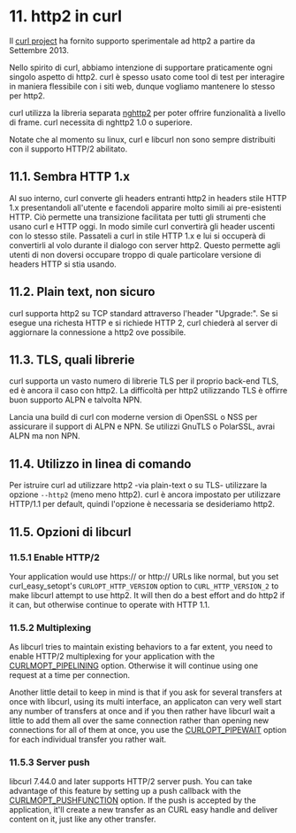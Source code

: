 # 11. http2 in curl

Il [curl project](https://curl.haxx.se/) ha fornito supporto sperimentale ad 
http2 a partire da Settembre 2013.

Nello spirito di curl, abbiamo intenzione di supportare praticamente ogni singolo aspetto di http2. curl è spesso usato come tool di test per interagire in maniera flessibile con i siti web, dunque vogliamo mantenere lo stesso per http2.

curl utilizza la libreria separata [nghttp2](https://nghttp2.org/) per poter 
offrire funzionalità a livello di frame. curl necessita di nghttp2 1.0 o superiore.

Notate che al momento su linux, curl e libcurl non sono sempre distribuiti con il
supporto HTTP/2 abilitato.

## 11.1. Sembra HTTP 1.x

Al suo interno, curl converte gli headers entranti http2 in headers stile HTTP 1.x presentandoli all'utente e facendoli apparire molto simili ai pre-esistenti HTTP. Ciò permette una transizione facilitata per tutti gli strumenti che usano curl e HTTP oggi. In modo simile curl convertirà gli header uscenti con lo stesso stile. Passateli a curl in stile HTTP 1.x e lui si occuperà di convertirli al volo durante il dialogo con server http2. Questo permette agli utenti di non doversi occupare troppo di quale particolare versione di headers HTTP si stia usando.

## 11.2. Plain text, non sicuro

curl supporta http2 su TCP standard attraverso l'header "Upgrade:". Se si 
esegue una richesta HTTP e si richiede HTTP 2, curl chiederà al server di 
aggiornare la connessione a http2 ove possibile.

## 11.3. TLS, quali librerie

curl supporta un vasto numero di librerie TLS per il proprio back-end TLS, ed è ancora il caso con http2. La difficoltà per http2 utilizzando TLS è offirre buon supporto ALPN e talvolta NPN.

Lancia una build di curl con moderne version di OpenSSL o NSS per assicurare il support di ALPN e NPN. Se utilizzi GnuTLS o PolarSSL, avrai ALPN ma non NPN.

## 11.4. Utilizzo in linea di comando

Per istruire curl ad utilizzare http2 -via plain-text o su TLS- utilizzare la 
opzione `--http2` (meno meno http2). curl è ancora impostato per utilizzare 
HTTP/1.1 per default, quindi l'opzione è necessaria se desideriamo http2.

## 11.5. Opzioni di libcurl

### 11.5.1 Enable HTTP/2

Your application would use https:// or http:// URLs like normal, but you set
curl_easy_setopt's `CURLOPT_HTTP_VERSION` option to `CURL_HTTP_VERSION_2` to
make libcurl attempt to use http2. It will then do a best effort and do http2
if it can, but otherwise continue to operate with HTTP 1.1.

### 11.5.2 Multiplexing

As libcurl tries to maintain existing behaviors to a far extent, you need to
enable HTTP/2 multiplexing for your application with the
[CURLMOPT_PIPELINING](https://curl.haxx.se/libcurl/c/CURLMOPT_PIPELINING.html)
option. Otherwise it will continue using one request at a time per connection.

Another little detail to keep in mind is that if you ask for several transfers
at once with libcurl, using its multi interface, an applicaton can very well
start any number of transfers at once and if you then rather have libcurl wait
a little to add them all over the same connection rather than opening new
connections for all of them at once, you use the
[CURLOPT_PIPEWAIT](https://curl.haxx.se/libcurl/c/CURLOPT_PIPEWAIT.html) option
for each individual transfer you rather wait.

### 11.5.3 Server push

libcurl 7.44.0 and later supports HTTP/2 server push. You can take advantage
of this feature by setting up a push callback with the
[CURLMOPT_PUSHFUNCTION](https://curl.haxx.se/libcurl/c/CURLMOPT_PUSHFUNCTION.html)
option. If the push is accepted by the application, it'll create a new
transfer as an CURL easy handle and deliver content on it, just like any other
transfer.

